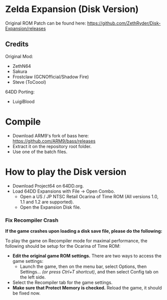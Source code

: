 # Zelda Expansion (Disk Version)

Original ROM Patch can be found here: https://github.com/ZethRyder/Disk-Expansion/releases

## Credits
Original Mod:  
- ZethN64
- Sakura
- Frostclaw (GCNOfficial/Shadow Fire)
- Steve (ToCoool)

64DD Porting:  
- LuigiBlood

# Compile
- Download ARM9's fork of bass here: https://github.com/ARM9/bass/releases
- Extract it on the repository root folder.
- Use one of the batch files.

# How to play the Disk version
- Download Project64 on 64DD.org.
- Load 64DD Expansions with File -> Open Combo.
  - Open a US / JP NTSC Retail Ocarina of Time ROM (All versions 1.0, 1.1 and 1.2 are supported).
  - Open the Expansion Disk file.

### Fix Recompiler Crash

**If the game crashes upon loading a disk save file, please do the following:**

To play the game on Recompiler mode for maximal performance, the following should be setup for the Ocarina of Time ROM:
 * **Edit the original game ROM settings.** There are two ways to access the game settings:
   * Launch the game, then on the menu bar, select Options, then Settings... _(or press Ctrl+T shortcut)_, and then select Config tab on the left side.
 * Select the Recompiler tab for the game settings.
 * **Make sure that Protect Memory is checked.** Reload the game, it should be fixed now.
